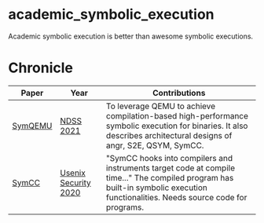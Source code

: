 # academic_symbolic_execution
Academic symbolic execution is better than awesome symbolic executions.

# Chronicle
|  Paper | Year  | Contributions |
|  ----  | ----  | ----  |
| [SymQEMU](https://www.s3.eurecom.fr/docs/ndss21_symqemu.pdf)  | [NDSS 2021](https://www.ndss-symposium.org/ndss2021/) | To leverage QEMU to achieve compilation-based high-performance symbolic execution for binaries. It also describes architectural designs of angr, S2E, QSYM, SymCC. |
| [SymCC](https://www.usenix.org/system/files/sec20-poeplau.pdf)  | [Usenix Security 2020](https://www.usenix.org/conference/usenixsecurity20/) | "SymCC hooks into compilers and instruments target code at compile time..." The compiled program has built-in symbolic execution functionalities. Needs source code for programs.  |
